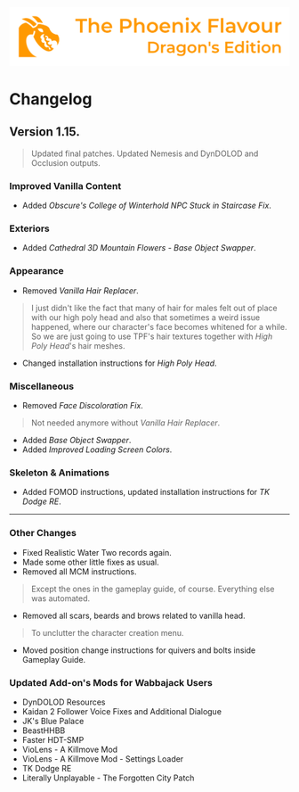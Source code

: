 ![image](images/Banner.png)

# Changelog

## Version 1.15.

> Updated final patches. Updated Nemesis and DynDOLOD and Occlusion outputs.

### Improved Vanilla Content

* Added _Obscure's College of Winterhold NPC Stuck in Staircase Fix_.

### Exteriors

* Added _Cathedral 3D Mountain Flowers - Base Object Swapper_.

### Appearance

* Removed _Vanilla Hair Replacer_.
> I just didn't like the fact that many of hair for males felt out of place with our high poly head and also that sometimes a weird issue happened, 
where our character's face becomes whitened for a while. So we are just going to use TPF's hair textures together with _High Poly Head_'s hair meshes.
* Changed installation instructions for _High Poly Head_.

### Miscellaneous

* Removed _Face Discoloration Fix_.
> Not needed anymore without _Vanilla Hair Replacer_.
* Added _Base Object Swapper_.
* Added _Improved Loading Screen Colors_.

### Skeleton & Animations

* Added FOMOD instructions, updated installation instructions for _TK Dodge RE_.

---

### Other Changes

* Fixed Realistic Water Two records again.
* Made some other little fixes as usual.
* Removed all MCM instructions.
> Except the ones in the gameplay guide, of course. Everything else was automated.
* Removed all scars, beards and brows related to vanilla head.
> To unclutter the character creation menu.
* Moved position change instructions for quivers and bolts inside Gameplay Guide.

### Updated Add-on's Mods for Wabbajack Users

* DynDOLOD Resources
* Kaidan 2 Follower Voice Fixes and Additional Dialogue
* JK's Blue Palace
* BeastHHBB
* Faster HDT-SMP
* VioLens - A Killmove Mod
* VioLens - A Killmove Mod - Settings Loader
* TK Dodge RE
* Literally Unplayable - The Forgotten City Patch
